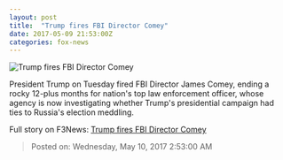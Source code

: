 ```yaml
---
layout: post
title:  "Trump fires FBI Director Comey"
date: 2017-05-09 21:53:00Z
categories: fox-news
---
```


![Trump fires FBI Director Comey](http://www.foxnews.com/content/dam/fox-news/logo/og-fn-foxnews.jpg)

President Trump on Tuesday fired FBI Director James Comey, ending a rocky 12-plus months for nation's top law enforcement officer, whose agency is now investigating whether Trump's presidential campaign had ties to Russia's election meddling.


Full story on F3News: [Trump fires FBI Director Comey](http://www.f3nws.com/n/DCvz2)

> Posted on: Wednesday, May 10, 2017 2:53:00 AM
